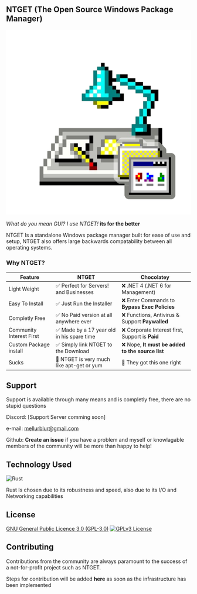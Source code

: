 ## NTGET (The Open Source Windows Package Manager)

![NTGET Logo](https://github.com/Mellurboo/NTGET/blob/0dc24e4c5b855c88420d301721616d380f7576e3/res/NTGET%20Logo.png?raw=true)

*What do you mean GUI? I use NTGET!*
**its for the better**

NTGET Is a standalone Windows package manager built for ease of use and setup,
NTGET also offers large backwards compatability between all operating systems.

### Why NTGET?

| Feature                   | NTGET                     | Chocolatey   |
| --------                  | -------                   | -----------  |
| Light Weight              | ✅ Perfect for Servers! and Businesses   |❌ .NET 4 (.NET 6 for Management)
| Easy To Install           | ✅ Just Run the Installer                     |❌ Enter Commands to **Bypass Exec Policies**
| Completly Free                     | ✅ No Paid version at all anywhere ever                     | ❌ Functions, Antivirus & Support **Paywalled**
Community Interest First | ✅ Made by a 17 year old in his spare time | ❌ Corporate Interest first, Support is **Paid**
Custom Package install | ✅ Simply link NTGET to the Download | ❌ Nope, **It must be added to the source list**
Sucks | 🐧 NTGET is very much like apt-get or yum | 🤷 They got this one right

## Support
Support is available through many means and is completly free, there are no stupid questions

Discord: [Support Server comming soon]

e-mail: mellurblur@gmail.com

Github: **Create an issue** if you have a problem and myself or knowlagable members of the community will be more than happy to help!


## Technology Used
![Rust](https://img.shields.io/badge/rust-%23000000.svg?style=for-the-badge&logo=rust&logoColor=white)

Rust Is chosen due to its robustness and speed, also due to its I/O and Networking capabilities


## License 

[GNU General Public Licence 3.0 (GPL-3.0)](https://choosealicense.com/licenses/gpl-3.0/) 
[![GPLv3 License](https://img.shields.io/badge/License-GPL%20v3-yellow.svg)](https://opensource.org/licenses/)


## Contributing

Contributions from the community are always paramount to the success of a not-for-profit project such as NTGET.

Steps for contribution will be added **here** as soon as the infrastructure has been implemented


